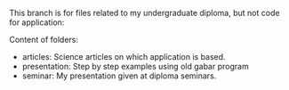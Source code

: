 This branch is for files related to my undergraduate diploma, but not code for application:

Content of folders:

 * articles: Science articles on which application is based.
 * presentation: Step by step examples using old gabar program
 * seminar: My presentation given at diploma seminars.
